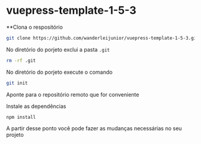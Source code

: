 # vuepress-template-1-5-3

**Clona o respositório
```bash
git clone https://github.com/wanderleijunior/vuepress-template-1-5-3.git
```

No diretório do porjeto exclui a pasta `.git`
```bash
rm -rf .git
```

No diretório do porjeto execute o comando
```bash
git init
```

Aponte para o repositório remoto que for conveniente

Instale as dependências
```bash
npm install
```


A partir desse ponto você pode fazer as mudanças necessárias no seu projeto
